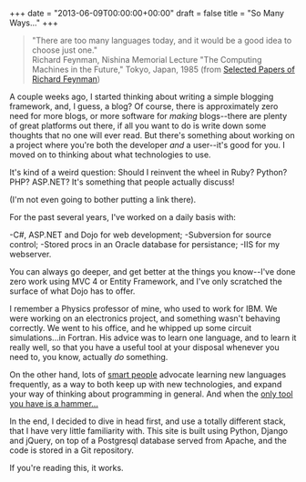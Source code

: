 +++
date = "2013-06-09T00:00:00+00:00"
draft = false
title = "So Many Ways..."
+++


<blockquote>
"There are too many languages today, and it would be a good idea to choose just one."
<footer>Richard Feynman, Nishina Memorial Lecture "The Computing Machines in the Future," Tokyo, Japan, 1985 (from <a href="http://www.amazon.com/Selected-Papers-Richard-Feynman-Commentary/dp/9810241305/ref=sr_1_1?ie=UTF8&qid=1370793875&sr=8-1&keywords=selected+papers+of+richard+feynman">Selected Papers of Richard Feynman</a>)</footer>
</blockquote>

A couple weeks ago, I started thinking about writing a simple blogging framework, and, I guess, a blog?  Of course, there is approximately zero need for more blogs, or more software for <i>making</i> blogs--there are plenty of great platforms out there, if all you want to do is write down some thoughts that no one will ever read.  But there's something about working on a project where you're both the developer <i>and</i> a user--it's good for you.  I moved on to thinking about what technologies to use.

It's kind of a weird question:  Should I reinvent the wheel in Ruby?  Python?  PHP?  ASP.NET?  It's something that people actually discuss!


(I'm not even going to bother putting a link there).


For the past several years, I've worked on a daily basis with:

-C#, ASP.NET and Dojo for web development;
-Subversion for source control;
-Stored procs in an Oracle database for persistance;
-IIS for my webserver.


You can always go deeper, and get better at the things you know--I've done zero work using MVC 4 or Entity Framework, and I've only scratched the surface of what Dojo has to offer.

I remember a Physics professor of mine, who used to work for IBM.  We were working on an electronics project, and something wasn't behaving correctly.  We went to his office, and he whipped up some circuit simulations...in Fortran.  His advice was to learn one language, and to learn it really well, so that you have a useful tool at your disposal whenever you need to, you know, actually <i>do</i> something.

On the other hand, lots of <a href="http://pragprog.com/book/tpp/the-pragmatic-programmer">smart people</a> advocate learning new languages frequently, as a way to both keep up with new technologies, and expand your way of thinking about programming in general.  And when the <a href="https://en.wiktionary.org/wiki/if_all_you_have_is_a_hammer,_everything_looks_like_a_nail">only tool you have is a hammer...</a>

In the end, I decided to dive in head first, and use a totally different stack, that I have very little familiarity with.  This site is built using Python, Django and jQuery, on top of a Postgresql database served from Apache, and the code is stored in a Git repository.

If you're reading this, it works.
